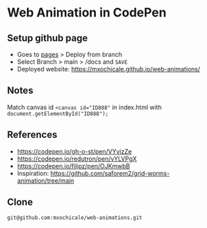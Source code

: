 # Web Animation in CodePen

## Setup github page
* Goes to [pages](https://github.com/mxochicale/gargantua-animation/settings/pages) > Deploy from branch
* Select Branch > main > /docs and `SAVE`
* Deployed website: https://mxochicale.github.io/web-animations/

## Notes
Match canvas id `<canvas id="ID888"` in index.html with `document.getElementById("ID888");`

## References
* https://codepen.io/gh-o-st/pen/VYvjzZe
* https://codepen.io/redutron/pen/vYLVPgX
* https://codepen.io/filipz/pen/OJKmwbB
* Inspiration: https://github.com/saforem2/grid-worms-animation/tree/main

## Clone 
```bash
git@github.com:mxochicale/web-animations.git
```
